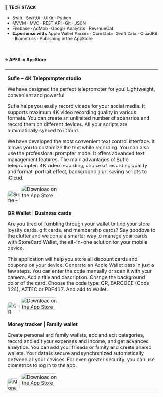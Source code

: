 #### 💎 TECH STACK

- Swift · SwiftUI · UIKit · Python
- MVVM · MVC · REST API · Git · JSON
- Firebase · AdMob · Google Analytics · RevenueCat
- <b>Experience with:</b> Apple Wallet Passes · Core Data · Swift Data · CloudKit · Biometrics · Publishing in the AppStore

<br>

#### ⭐️ APPS in AppStore

<table>
  <tr>
    <td>
      <p><b>Sufle – 4K Teleprompter studio</b></p>
      <p>We have designed the perfect teleprompter for you! Lightweight, convenient and powerful.</p>
      <p>
        Sufle helps you easily record videos for your social media.
        It supports maximum 4K video recording quality in various formats.
        You can create an unlimited number of scenarios and record them on different devices. All your scripts are automatically synced to iCloud.
      </p>
      <p>
        We have developed the most convenient text control interface. It allows you to customize the text while recording.
        You can also use the professional prompter mode. It offers advanced text management features.
        The main advantages of Sufle teleprompter: 4K video recording, choice of recording quality and format, portrait effect, background blur, saving scripts to iCloud.
      </p>
      <a href="https://apps.apple.com/us/app/sufle-4k-teleprompter-studio/id1661179941?itscg=30200&amp;itsct=apps_box_appicon" style="width: 41px; height: 41px; border-radius: 22%; overflow: hidden; display: inline-block; vertical-align: middle;"><img src="https://is1-ssl.mzstatic.com/image/thumb/Purple211/v4/c8/02/fb/c802fbd9-8268-e319-226d-fa97838476a2/AppIcon-0-1x_U007emarketing-0-10-0-85-220-0.png/540x540bb.jpg" alt="Sufle – 4K Teleprompter studio" style="width: 41px; height: 41px; border-radius: 22%; overflow: hidden; display: inline-block; vertical-align: middle;"></a> <a href="https://apps.apple.com/us/app/teleprompter-sufle/id1661179941?itsct=apps_box_badge&amp;itscg=30200" style="display: inline-block; overflow: hidden; border-radius: 13px; width: 125px; height: 41px;"><img src="https://tools.applemediaservices.com/api/badges/download-on-the-app-store/black/en-us?size=250x83&amp;releaseDate=1674950400" alt="Download on the App Store" style="border-radius: 13px; width: 125px; height: 41px;"></a>
    </td>
  </tr>
  
  <tr>
    <td>
      <p><b>QR Wallet | Business cards</b></p>
        <p>Are you tired of fumbling through your wallet to find your store loyalty cards, gift cards, and membership cards? Say goodbye to the clutter and welcome a smarter way to manage your cards with StoreCard Wallet, the all-in-one solution for your mobile device.</p>
        <p>This application will help you store all discount cards and coupons on your device.
        Generate an Apple Wallet pass in just a few steps.
        You can enter the code manually or scan it with your camera.
        Add a title and description.
        Change the background color of the card.
        Choose the code type: QR, BARCODE (Code 128), AZTEC or PDF417.
        And add to Wallet.</p>
        <a href="https://apps.apple.com/us/app/qr-wallet-business-cards/id6449375140?itscg=30200&amp;itsct=apps_box_appicon" style="width: 41px; height: 41px; border-radius: 22%; overflow: hidden; display: inline-block; vertical-align: middle;"><img src="https://is1-ssl.mzstatic.com/image/thumb/Purple221/v4/bc/b7/84/bcb7842c-25f5-bb06-4e48-ca7aa454474f/AppIcon-0-1x_U007emarketing-0-10-0-85-220-0.png/540x540bb.jpg" alt="QR Wallet | Business cards" style="width: 41px; height: 41px; border-radius: 22%; overflow: hidden; display: inline-block; vertical-align: middle;"></a> <a href="https://apps.apple.com/us/app/discount-cards-generator/id6449375140?itsct=apps_box_badge&amp;itscg=30200" style="display: inline-block; overflow: hidden; border-radius: 13px; width: 125px; height: 41px;"><img src="https://tools.applemediaservices.com/api/badges/download-on-the-app-store/black/en-us?size=250x83&amp;releaseDate=1687996800" alt="Download on the App Store" style="border-radius: 13px; width: 125px; height: 41px;"></a>
    </td>
  </tr>

  <tr>
    <td>
      <p><b>Money tracker | Family wallet</b></p>
        <p>Create personal and family wallets, add and edit categories, record and edit your expenses and income, and get advanced analytics. You can add your friends or family and create shared             wallets. Your data is secure and synchronized automatically between all your devices.
          For even greater security, you can use biometrics to log in to the app.</p>
      <a href="https://apps.apple.com/us/app/money-tracker-family-wallet/id6462794534?itscg=30200&amp;itsct=apps_box_appicon" style="width: 41px; height: 41px; border-radius: 22%; overflow: hidden; display: inline-block; vertical-align: middle;"><img src="https://is1-ssl.mzstatic.com/image/thumb/Purple221/v4/f1/9a/cf/f19acf28-c8a6-db1d-0768-25882eaa31ab/AppIcon-0-1x_U007emarketing-0-10-0-85-220-0.png/540x540bb.jpg" alt="Money tracker | Family wallet" style="width: 41px; height: 41px; border-radius: 22%; overflow: hidden; display: inline-block; vertical-align: middle;"></a> <a href="https://apps.apple.com/us/app/money-tracker-family-wallet/id6462794534?itsct=apps_box_badge&amp;itscg=30200" style="display: inline-block; overflow: hidden; border-radius: 13px; width: 125px; height: 41px;"><img src="https://tools.applemediaservices.com/api/badges/download-on-the-app-store/black/en-us?size=250x83&amp;releaseDate=1710979200" alt="Download on the App Store" style="border-radius: 13px; width: 125px; height: 41px;"></a>
    </td>
  </tr>
</table>
